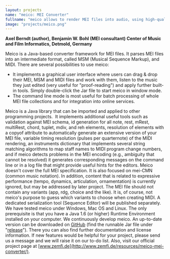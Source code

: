 ```yaml
---
layout: projects
name: "meico: MEI Converter"
fullname: "meico allows to render MEI files into audio, using high-quality MIDI libraries, and considering tempo indications, repetitions and other features"
image: "projects/meico.png"
---
```

**Axel Berndt (author), Benjamin W. Bohl (MEI consultant) Center of Music and Film Informatics, Detmold, Germany**

Meico is a Java-based converter framework for MEI files. It parses MEI files into an intermediate format, called MSM (Musical Sequence Markup), and MIDI. There are several possibilities to use meico:

*   It implements a graphical user interface where users can drag & drop their MEI, MSM and MIDI files and work with them, listen to the music they just edited (very useful for "proof-reading") and apply further built-in tools. Simply double-click the Jar file to start meico in window mode.
*   The command line mode is most useful for batch processing of whole MEI file collections and for integration into online services.

Meico is a Java library that can be imported and applied to other programming projects.  It implements additional useful tools such as validation against MEI schema, id generation for all note, rest, mRest, multiRest, chord, tuplet, mdiv, and reh elements, resolution of elements with a copyof attribute to automatically generate an extensive version of your MEI file, variable timing resolution (pulses per quarternote) of the MIDI rendering, an instruments dictionary that implements several string matching algorithms to map staff names to MIDI program change numbers, and if meico detects problems in the MEI encoding (e.g., ambiguity that cannot be resolved) it generates corresponding messages on the command line or in a log file that might provide useful hints for the editors. Meico doesn't cover the full MEI specification. It is also focused on mei-CMN (common music notation). In addition, content that is related to expressive performance (tempo, dynamics, articulation, ornamentation) is currently ignored, but may be addressed by later project. The MEI file should not contain any variants (app, rdg, choice and the like). It is, of course, not meico's purpose to guess which variants to choose when creating MIDI. A dedicated serialization tool (Sequence Editor) will be published separately. We have tested meico under Windows, Mac OS and Linux. The only prerequisite is that you have a Java 1.6 (or higher) Runtime Environment installed on your computer. We continuously develop meico. An up-to-date version can be downloaded on [GitHub](https://github.com/cemfi/meico) (find the runnable Jar file under "[release](https://github.com/cemfi/meico/releases)"). There you can also find further documentation and license information. If new features would be helpful for your project, please send us a message and we will raise it on our to-do list. Also, visit our official project page at [www.zemfi.de](http://www.zemfi.de/resources/meico-mei-converter/).  
